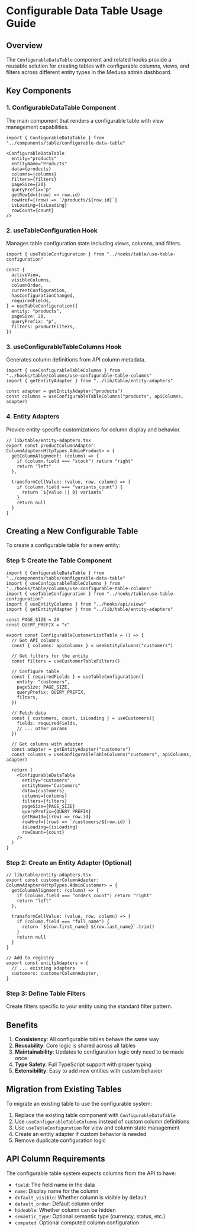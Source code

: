 # Configurable Data Table Usage Guide

## Overview

The `ConfigurableDataTable` component and related hooks provide a reusable solution for creating tables with configurable columns, views, and filters across different entity types in the Medusa admin dashboard.

## Key Components

### 1. ConfigurableDataTable Component

The main component that renders a configurable table with view management capabilities.

```tsx
import { ConfigurableDataTable } from "../components/table/configurable-data-table"

<ConfigurableDataTable
  entity="products"
  entityName="Products"
  data={products}
  columns={columns}
  filters={filters}
  pageSize={20}
  queryPrefix="p"
  getRowId={(row) => row.id}
  rowHref={(row) => `/products/${row.id}`}
  isLoading={isLoading}
  rowCount={count}
/>
```

### 2. useTableConfiguration Hook

Manages table configuration state including views, columns, and filters.

```tsx
import { useTableConfiguration } from "../hooks/table/use-table-configuration"

const {
  activeView,
  visibleColumns,
  columnOrder,
  currentConfiguration,
  hasConfigurationChanged,
  requiredFields,
} = useTableConfiguration({
  entity: "products",
  pageSize: 20,
  queryPrefix: "p",
  filters: productFilters,
})
```

### 3. useConfigurableTableColumns Hook

Generates column definitions from API column metadata.

```tsx
import { useConfigurableTableColumns } from "../hooks/table/columns/use-configurable-table-columns"
import { getEntityAdapter } from "../lib/table/entity-adapters"

const adapter = getEntityAdapter("products")
const columns = useConfigurableTableColumns("products", apiColumns, adapter)
```

### 4. Entity Adapters

Provide entity-specific customizations for column display and behavior.

```tsx
// lib/table/entity-adapters.tsx
export const productColumnAdapter: ColumnAdapter<HttpTypes.AdminProduct> = {
  getColumnAlignment: (column) => {
    if (column.field === "stock") return "right"
    return "left"
  },
  
  transformCellValue: (value, row, column) => {
    if (column.field === "variants_count") {
      return `${value || 0} variants`
    }
    return null
  }
}
```

## Creating a New Configurable Table

To create a configurable table for a new entity:

### Step 1: Create the Table Component

```tsx
import { ConfigurableDataTable } from "../components/table/configurable-data-table"
import { useConfigurableTableColumns } from "../hooks/table/columns/use-configurable-table-columns"
import { useTableConfiguration } from "../hooks/table/use-table-configuration"
import { useEntityColumns } from "../hooks/api/views"
import { getEntityAdapter } from "../lib/table/entity-adapters"

const PAGE_SIZE = 20
const QUERY_PREFIX = "c"

export const ConfigurableCustomerListTable = () => {
  // Get API columns
  const { columns: apiColumns } = useEntityColumns("customers")
  
  // Get filters for the entity
  const filters = useCustomerTableFilters()
  
  // Configure table
  const { requiredFields } = useTableConfiguration({
    entity: "customers",
    pageSize: PAGE_SIZE,
    queryPrefix: QUERY_PREFIX,
    filters,
  })
  
  // Fetch data
  const { customers, count, isLoading } = useCustomers({
    fields: requiredFields,
    // ... other params
  })
  
  // Get columns with adapter
  const adapter = getEntityAdapter("customers")
  const columns = useConfigurableTableColumns("customers", apiColumns, adapter)
  
  return (
    <ConfigurableDataTable
      entity="customers"
      entityName="Customers"
      data={customers}
      columns={columns}
      filters={filters}
      pageSize={PAGE_SIZE}
      queryPrefix={QUERY_PREFIX}
      getRowId={(row) => row.id}
      rowHref={(row) => `/customers/${row.id}`}
      isLoading={isLoading}
      rowCount={count}
    />
  )
}
```

### Step 2: Create an Entity Adapter (Optional)

```tsx
// lib/table/entity-adapters.tsx
export const customerColumnAdapter: ColumnAdapter<HttpTypes.AdminCustomer> = {
  getColumnAlignment: (column) => {
    if (column.field === "orders_count") return "right"
    return "left"
  },
  
  transformCellValue: (value, row, column) => {
    if (column.field === "full_name") {
      return `${row.first_name} ${row.last_name}`.trim()
    }
    return null
  }
}

// Add to registry
export const entityAdapters = {
  // ... existing adapters
  customers: customerColumnAdapter,
}
```

### Step 3: Define Table Filters

Create filters specific to your entity using the standard filter pattern.

## Benefits

1. **Consistency**: All configurable tables behave the same way
2. **Reusability**: Core logic is shared across all tables
3. **Maintainability**: Updates to configuration logic only need to be made once
4. **Type Safety**: Full TypeScript support with proper typing
5. **Extensibility**: Easy to add new entities with custom behavior

## Migration from Existing Tables

To migrate an existing table to use the configurable system:

1. Replace the existing table component with `ConfigurableDataTable`
2. Use `useConfigurableTableColumns` instead of custom column definitions
3. Use `useTableConfiguration` for view and column state management
4. Create an entity adapter if custom behavior is needed
5. Remove duplicate configuration logic

## API Column Requirements

The configurable table system expects columns from the API to have:

- `field`: The field name in the data
- `name`: Display name for the column
- `default_visible`: Whether column is visible by default
- `default_order`: Default column order
- `hideable`: Whether column can be hidden
- `semantic_type`: Optional semantic type (currency, status, etc.)
- `computed`: Optional computed column configuration